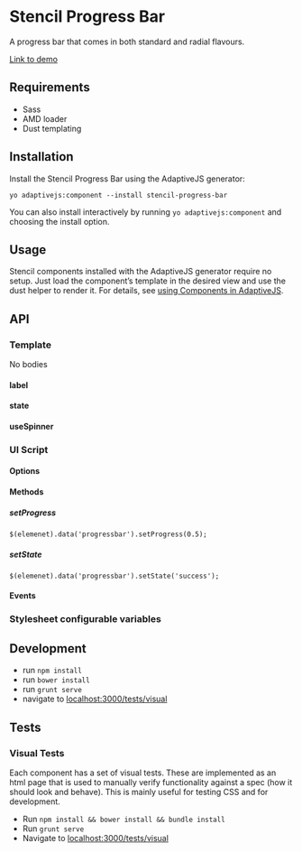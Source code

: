 # Stencil Progress Bar

A progress bar that comes in both standard and radial flavours. 

[Link to demo](#)


## Requirements

- Sass
- AMD loader
- Dust templating


## Installation

Install the Stencil Progress Bar using the AdaptiveJS generator:
```
yo adaptivejs:component --install stencil-progress-bar
```
You can also install interactively by running `yo adaptivejs:component` and choosing the install option.

## Usage

Stencil components installed with the AdaptiveJS generator require no setup. Just load the component’s template in the desired view and use the dust helper to render it. For details, see [using Components in AdaptiveJS](#).

## API

### Template
No bodies

#### label

#### state

#### useSpinner



### UI Script

#### Options

#### Methods

##### setProgress

```
$(elemenet).data('progressbar').setProgress(0.5);
```

##### setState

```
$(elemenet).data('progressbar').setState('success');
```

#### Events


### Stylesheet configurable variables


## Development

* run `npm install`
* run `bower install`
* run `grunt serve`
* navigate to [localhost:3000/tests/visual](http://localhost:3000/tests/visual)

## Tests

### Visual Tests
Each component has a set of visual tests. These are implemented as an html page that is used to manually verify functionality against a spec (how it should look and behave). This is mainly useful for testing CSS and for development.

* Run `npm install && bower install && bundle install`
* Run `grunt serve`
* Navigate to [localhost:3000/tests/visual](http://localhost:3000/tests/visual)


